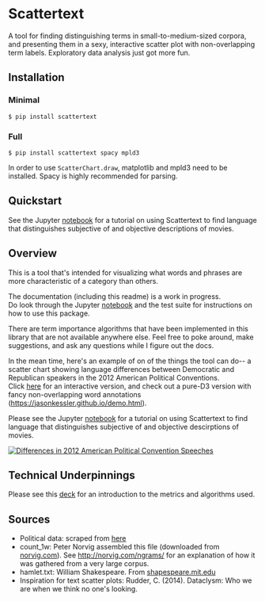 # Scattertext
A tool for finding distinguishing terms in small-to-medium-sized
corpora, and presenting them in a sexy, interactive scatter plot with 
non-overlapping term labels.  Exploratory data analysis just 
got more fun.

## Installation

### Minimal

`$ pip install scattertext`

### Full

`$ pip install scattertext spacy mpld3`

In order to use `ScatterChart.draw`, matplotlib and mpld3 need to be 
installed.  Spacy is highly recommended for parsing. 
 
## Quickstart
 
See the Jupyter [notebook](https://jasonkessler.github.io/Subjective%2Bvs.%2BObjective.html) for a tutorial on using Scattertext to find language that distinguishes subjective of and objective descriptions of movies. 

## Overview
 
This is a tool that's intended for visualizing what words and phrases
 are more characteristic of a category than others. 

The documentation (including this readme) is a work in progress.  
Do look through the Jupyter 
[notebook](https://jasonkessler.github.io/Subjective%2Bvs.%2BObjective.html) 
and the test suite for instructions on how to use this package.

There are term importance algorithms that have been implemented in this 
library that are not available anywhere else.  Feel free to poke 
around, make suggestions, and ask any questions 
while I figure out the docs.

In the mean time, here's an example of on of the things the tool can 
do-- a scatter chart showing language differences between Democratic 
and Republican speakers in the 2012 American Political Conventions.  
Click [here](https://jasonkessler.github.io/fig.html) for an 
interactive version, and check out a pure-D3 version with 
fancy non-overlapping word annotations 
(https://jasonkessler.github.io/demo.html).

Please see the Jupyter [notebook](https://jasonkessler.github.io/Subjective%2Bvs.%2BObjective.html) for a tutorial on using Scattertext to find language that distinguishes subjective of and objective descirptions of movies. 

[![Differences in 2012 American Political Convention Speeches](https://jasonkessler.github.io/2012_conventions.png)](https://jasonkessler.github.io/demo.html)

## Technical Underpinnings

Please see this [deck](https://www.slideshare.net/JasonKessler/turning-unstructured-content-into-kernels-of-ideas) for an introduction to the metrics and algorithms used.

## Sources
* Political data: scraped from [here](http://www.nytimes.com/interactive/2012/09/06/us/politics/convention-word-counts.html?_r=0)
* count_1w: Peter Norvig assembled this file (downloaded from [norvig.com](http://norvig.com/ngrams/count_1w.txt)). See http://norvig.com/ngrams/ for an explanation of how it was gathered from a very large corpus.
* hamlet.txt: William Shakespeare. From [shapespeare.mit.edu](http://shakespeare.mit.edu/hamlet/full.html)
* Inspiration for text scatter plots: Rudder, C. (2014). Dataclysm: Who we are when we think no one's looking.
